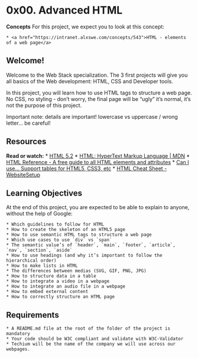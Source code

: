 # 0x00. Advanced HTML

**Concepts**
For this project, we expect you to look at this concept:

    * <a href="https://intranet.alxswe.com/concepts/543">HTML - elements of a web page</a>

## Welcome!

Welcome to the Web Stack specialization. The 3 first projects will give you all basics of the Web development: HTML, CSS and Developer tools.

In this project, you will learn how to use HTML tags to structure a web page. No CSS, no styling - don’t worry, the final page will be “ugly” it’s normal, it’s not the purpose of this project.

Important note: details are important! lowercase vs uppercase / wrong letter… be careful!

## Resources

**Read or watch:**
    * <a href="https://intranet.alxswe.com/rltoken/3ZeSykXeV9rQhzFiW5GHcg">HTML 5.2</a>
    * <a href="https://intranet.alxswe.com/rltoken/XWdv6hMca_9jks7PN2gsbA">HTML: HyperText Markup Language | MDN</a>
    * <a href="https://intranet.alxswe.com/rltoken/H59e408ohxV9x_tYOWSxvg">HTML Reference - A free guide to all HTML elements and attributes</a>
    * <a href="https://intranet.alxswe.com/rltoken/u6RvQ_45Xpw82Awl82NZcg">Can I use… Support tables for HTML5, CSS3, etc</a>
    * <a href="https://intranet.alxswe.com/rltoken/6SV9Z98vlb8iehxHnl9YJg">HTML Cheat Sheet - WebsiteSetup</a>

## Learning Objectives

At the end of this project, you are expected to be able to explain to anyone, without the help of Google:

    * Which guidelines to follow for HTML
    * How to create the skeleton of an HTML5 page
    * How to use semantic HTML tags to structure a web page
    * Which use cases to use `div` vs `span`
    * The semantic value’s of `header`, `main`, `footer`, `article`, `nav`, `section`, `aside`
    * How to use headings (and why it’s important to follow the hierarchical order)
    * How to make lists in HTML
    * The differences between medias (SVG, GIF, PNG, JPG)
    * How to structure data in a table
    * How to integrate a video in a webpage
    * How to integrate an audio file in a webpage
    * How to embed external content
    * How to correctly structure an HTML page

## Requirements

    * A README.md file at the root of the folder of the project is mandatory
    * Your code should be W3C compliant and validate with W3C-Validator
    * Techium will be the name of the company we will use across our webpages.